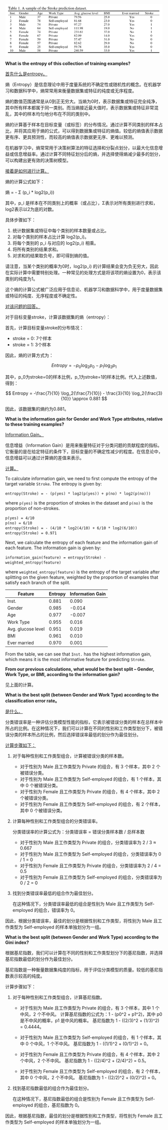 ![image-20230602231437925](Answers/image-20230602231437925.png)

**What is the entropy of this collection of training examples?**

<u>首先什么是entropy。</u>

熵（Entropy）是信息理论中用于度量系统的不确定性或随机性的概念。在机器学习和数据科学中，熵常常用来衡量数据集或特征的纯度或无序程度。

熵的数值范围通常是从0到正无穷大。当熵为0时，表示数据集或特征完全纯净，其中所有样本都属于同一类别。而当熵接近最大值时，表示数据集或特征非常混乱，其中的样本均匀地分布在不同的类别中。

熵的计算基于样本在目标变量（或标签）的分布情况。通过计算不同类别的样本占比，并将其应用于熵的公式，可以得到数据集或特征的熵值。较低的熵值表示数据更有序、更具预测性，而较高的熵值表示数据更无序、更难以预测。

在机器学习中，熵常常用于决策树算法的特征选择和分裂点划分，以最大化信息增益或信息增益率。通过计算不同特征划分后的熵，并选择使得熵减少最多的划分，可以构建出更有效的决策树模型。

<u>接着是如何进行计算。</u>

熵的计算公式如下：

熵 = - Σ (p_i * log2(p_i))

其中，p_i 是样本在不同类别上的概率（或占比），Σ表示对所有类别进行求和，log2表示以2为底的对数。

具体步骤如下：
1. 统计数据集或特征中每个类别的样本数量或占比。
2. 对每个类别的样本占比计算 log2(p_i)。
3. 将每个类别的 p_i 与对应的 log2(p_i) 相乘。
4. 将所有类别的结果求和。
5. 对求和的结果取负号，即可得到熵的值。

请注意，当某个类别的概率为0时，log2(p_i) 的计算结果会变为负无穷大，因此在实际计算中需要特别处理。一种常见的处理方式是将该项的熵设置为0，表示该类别的纯度为1。

这个熵的计算公式被广泛应用于信息论、机器学习和数据科学中，用于度量数据集或特征的纯度、无序程度或不确定性。

<u>对该问题的回答。</u>

对于目标变量stroke，计算该数据集的熵（entropy）：

首先，计算目标变量stroke的分布情况：

- stroke = 0: 7个样本
- stroke = 1: 3个样本

因此，熵的计算方式为：


$$
Entropy = -p_0 \log_2{p_0} - p_1 \log_2{p_1}
$$


其中，p_0为stroke=0的样本比例，p_1为stroke=1的样本比例。代入上述数值，得到：


$$
Entropy = -\frac{7}{10} \log_2{\frac{7}{10}} - \frac{3}{10} \log_2{\frac{3}{10}} \approx 0.881
$$


因此，该数据集的熵约为0.881。

**What is the information gain for Gender and Work Type attributes, relative to these training examples?**

<u>Information Gain。</u>

信息增益（Information Gain）是用来衡量特征对于分类问题的贡献程度的指标。它衡量的是在给定特征的条件下，目标变量的不确定性减少的程度。在信息论中，信息增益可以通过计算熵的差值来表示。

<u>计算。</u>

To calculate information gain, we need to first compute the entropy of the target variable `Stroke`. The entropy is given by:

```
entropy(Stroke) = - (p(yes) * log2(p(yes)) + p(no) * log2(p(no)))
```

where `p(yes)` is the proportion of strokes in the dataset and `p(no)` is the proportion of non-strokes.

```
p(yes) = 4/10
p(no) = 6/10
entropy(Stroke) = - (4/10 * log2(4/10) + 6/10 * log2(6/10))
entropy(Stroke) = 0.971
```

Next, we calculate the entropy of each feature and the information gain of each feature. The information gain is given by:

```
information_gain(feature) = entropy(Stroke) - weighted_entropy(feature)
```

where `weighted_entropy(feature)` is the entropy of the target variable after splitting on the given feature, weighted by the proportion of examples that satisfy each branch of the split.

| Feature            | Entropy | Information Gain |
| ------------------ | ------- | ---------------- |
| Inst.              | 0.881   | 0.090            |
| Gender             | 0.985   | -0.014           |
| Age                | 0.977   | -0.007           |
| Work Type          | 0.955   | 0.016            |
| Avg. glucose level | 0.951   | 0.019            |
| BMI                | 0.961   | 0.010            |
| Ever married       | 0.970   | 0.001            |

From the table, we can see that `Inst.` has the highest information gain, which means it is the most informative feature for predicting `Stroke`.

**From our previous calculations, what would be the best split – Gender, Work Type, or BMI, according to the information gain?**

见上面的计算。

**What is the best split (between Gender and Work Type) according to the classification error rate。**

<u>是什么。</u>

分类错误率是一种评估分类模型性能的指标，它表示被错误分类的样本在总样本中所占的比例。在这种情况下，我们可以计算在不同的性别和工作类型划分下，被错误分类的样本所占的比例，然后选择错误率最低的划分作为最佳划分。

<u>计算步骤如下：</u>

1. 对于每种性别和工作类型组合，计算被错误分类的样本数。

   - 对于性别为 Male 且工作类型为 Private 的组合，有 3 个样本，其中 2 个被错误分类。
   - 对于性别为 Male 且工作类型为 Self-employed 的组合，有 1 个样本，其中 0 个被错误分类。
   - 对于性别为 Female 且工作类型为 Private 的组合，有 4 个样本，其中 2 个被错误分类。
   - 对于性别为 Female 且工作类型为 Self-employed 的组合，有 2 个样本，其中 0 个被错误分类。

2. 计算每种性别和工作类型组合的分类错误率。

   分类错误率的计算公式为：分类错误率 = 错误分类样本数 / 总样本数

   - 对于性别为 Male 且工作类型为 Private 的组合，分类错误率为 2 / 3 ≈ 0.667
   - 对于性别为 Male 且工作类型为 Self-employed 的组合，分类错误率为 0 / 1 = 0
   - 对于性别为 Female 且工作类型为 Private 的组合，分类错误率为 2 / 4 = 0.5
   - 对于性别为 Female 且工作类型为 Self-employed 的组合，分类错误率为 0 / 2 = 0

3. 找到分类错误率最低的组合作为最佳划分。

   在这种情况下，分类错误率最低的组合是性别为 Male 且工作类型为 Self-employed 的组合，错误率为 0。

因此，根据分类错误率，最佳的划分是根据性别和工作类型，将性别为 Male 且工作类型为 Self-employed 的样本单独划分为一组。

**What is the best split (between Gender and Work Type) according to the Gini index?**

根据基尼指数，我们可以计算在不同的性别和工作类型划分下的基尼指数，并选择基尼指数最低的划分作为最佳划分。

基尼指数是一种衡量数据集纯度的指标，用于评估分类模型的质量。较低的基尼指数表示较高的纯度。

计算步骤如下：

1. 对于每种性别和工作类型组合，计算基尼指数。

   - 对于性别为 Male 且工作类型为 Private 的组合，有 3 个样本，其中 1 个中风，2 个不中风。
     计算基尼指数的公式为：1 - (p0^2 + p1^2)，其中 p0 是不中风的概率，p1 是中风的概率。
     基尼指数为 1 - ((2/3)^2 + (1/3)^2) = 0.4444。

   - 对于性别为 Male 且工作类型为 Self-employed 的组合，有 1 个样本，其中 0 个中风，1 个不中风。
     基尼指数为 1 - ((1/1)^2 + (0/1)^2) = 0。

   - 对于性别为 Female 且工作类型为 Private 的组合，有 4 个样本，其中 2 个中风，2 个不中风。
     基尼指数为 1 - ((2/4)^2 + (2/4)^2) = 0.5。

   - 对于性别为 Female 且工作类型为 Self-employed 的组合，有 2 个样本，其中 0 个中风，2 个不中风。
     基尼指数为 1 - ((2/2)^2 + (0/2)^2) = 0。

2. 找到基尼指数最低的组合作为最佳划分。

   在这种情况下，基尼指数最低的组合是性别为 Female 且工作类型为 Self-employed 的组合，基尼指数为 0。

因此，根据基尼指数，最佳的划分是根据性别和工作类型，将性别为 Female 且工作类型为 Self-employed 的样本单独划分为一组。